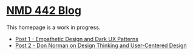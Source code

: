 # [NMD 442 Blog](https://kiontupper.github.io/NMD-442-blog)

This homepage is a work in progress.

 - [Post 1 - Empathetic Design and Dark UX Patterns](https://kiontupper.github.io/NMD-442-blog/week2)
 - [Post 2 - Don Norman on Design Thinking and User-Centered Design](https://kiontupper.github.io/NMD-442-blog/post2)
